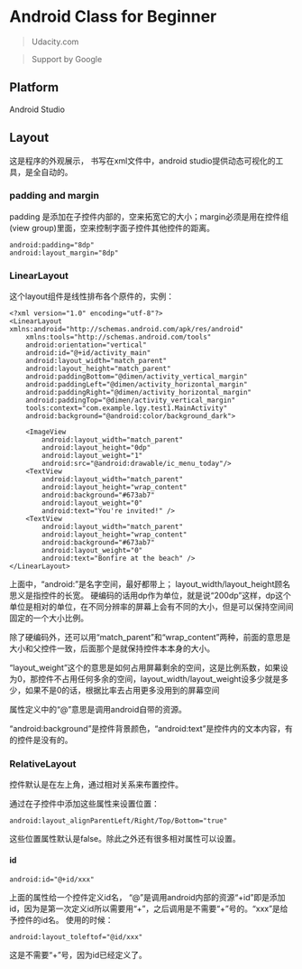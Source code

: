 # Android Class for Beginner
> Udacity.com

> Support by Google

## Platform

Android Studio

## Layout

这是程序的外观展示， 书写在xml文件中，android studio提供动态可视化的工具，是全自动的。

### padding and margin

padding 是添加在子控件内部的，空来拓宽它的大小；margin必须是用在控件组(view group)里面，空来控制字面子控件其他控件的距离。
```
android:padding="8dp"
android:layout_margin="8dp"
```

### LinearLayout

这个layout组件是线性排布各个原件的，实例：
```
<?xml version="1.0" encoding="utf-8"?>
<LinearLayout   xmlns:android="http://schemas.android.com/apk/res/android"
    xmlns:tools="http://schemas.android.com/tools"
    android:orientation="vertical"
    android:id="@+id/activity_main"
    android:layout_width="match_parent"
    android:layout_height="match_parent"
    android:paddingBottom="@dimen/activity_vertical_margin"
    android:paddingLeft="@dimen/activity_horizontal_margin"
    android:paddingRight="@dimen/activity_horizontal_margin"
    android:paddingTop="@dimen/activity_vertical_margin"
    tools:context="com.example.lgy.test1.MainActivity"
    android:background="@android:color/background_dark">

    <ImageView
        android:layout_width="match_parent"
        android:layout_height="0dp"
        android:layout_weight="1"
        android:src="@android:drawable/ic_menu_today"/>
    <TextView
        android:layout_width="match_parent"
        android:layout_height="wrap_content"
        android:background="#673ab7"
        android:layout_weight="0"
        android:text="You're invited!" />
    <TextView
        android:layout_width="match_parent"
        android:layout_height="wrap_content"
        android:background="#673ab7"
        android:layout_weight="0"
        android:text="Bonfire at the beach" />
</LinearLayout>
```
上面中，“android:”是名字空间，最好都带上； layout_width/layout_height顾名思义是指控件的长宽。 硬编码的话用dp作为单位，就是说“200dp”这样，dp这个单位是相对的单位，在不同分辨率的屏幕上会有不同的大小，但是可以保持空间间固定的一个大小比例。

除了硬编码外，还可以用“match_parent”和“wrap_content”两种，前面的意思是大小和父控件一致，后面那个是就保持控件本本身的大小。

“layout_weight”这个的意思是如何占用屏幕剩余的空间，这是比例系数，如果设为0，那控件不占用任何多余的空间，layout_width/layout_weight设多少就是多少，如果不是0的话，根据比率去占用更多没用到的屏幕空间

属性定义中的“@”意思是调用android自带的资源。

“android:background”是控件背景颜色，“android:text”是控件内的文本内容，有的控件是没有的。

### RelativeLayout

控件默认是在左上角，通过相对关系来布置控件。

通过在子控件中添加这些属性来设置位置：
```
android:layout_alignParentLeft/Right/Top/Bottom="true"
```
这些位置属性默认是false。除此之外还有很多相对属性可以设置。

#### id
```
android:id="@+id/xxx"
```
上面的属性给一个控件定义id名， “@”是调用android内部的资源“+id”即是添加id，因为是第一次定义id所以需要用“+”，之后调用是不需要“+”号的。“xxx”是给予控件的id名。
使用的时候：
```
android:layout_toleftof="@id/xxx"
```
这是不需要“+”号，因为id已经定义了。
